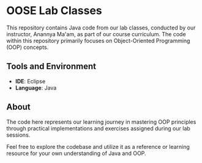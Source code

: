 # OOSE Lab Classes
This repository contains Java code from our lab classes, conducted by our instructor, Anannya Ma'am, as part of our course curriculum. The code within this repository primarily focuses on Object-Oriented Programming (OOP) concepts.

## Tools and Environment
- **IDE**: Eclipse
- **Language**: Java

## About
The code here represents our learning journey in mastering OOP principles through practical implementations and exercises assigned during our lab sessions.

Feel free to explore the codebase and utilize it as a reference or learning resource for your own understanding of Java and OOP.
